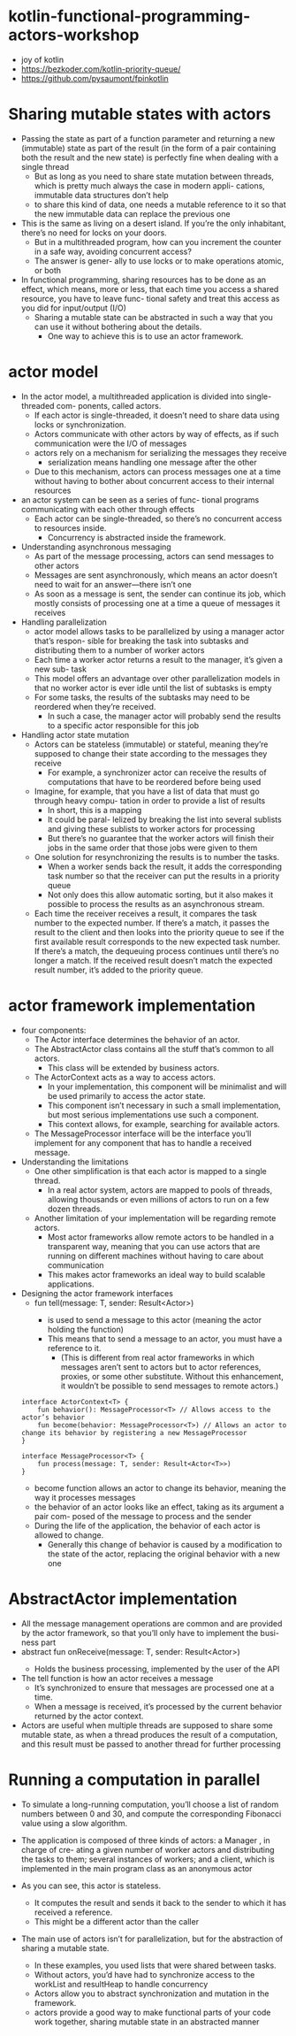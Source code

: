 # kotlin-functional-programming-actors-workshop
* joy of kotlin
* https://bezkoder.com/kotlin-priority-queue/
* https://github.com/pysaumont/fpinkotlin

# Sharing mutable states with actors
* Passing the state as part of a function parameter and returning a new (immutable) state
  as part of the result (in the form of a pair containing both the result and the new state)
  is perfectly fine when dealing with a single thread
    * But as long as you need to share
      state mutation between threads, which is pretty much always the case in modern appli-
      cations, immutable data structures don’t help
    * to share this kind of data, one needs a
      mutable reference to it so that the new immutable data can replace the previous one
* This is the same as living on a desert island. If you’re the only inhabitant,
  there’s no need for locks on your doors. 
  * But in a multithreaded program, how can you
  increment the counter in a safe way, avoiding concurrent access?
  * The answer is gener-
    ally to use locks or to make operations atomic, or both
* In functional programming, sharing resources has to be done as an effect, which
  means, more or less, that each time you access a shared resource, you have to leave func-
  tional safety and treat this access as you did for input/output (I/O)
  * Sharing a mutable state can be abstracted in such a way that
    you can use it without bothering about the details. 
    * One way to achieve this is to use an
    actor framework.
# actor model
* In the actor model, a multithreaded application is divided into single-threaded com-
  ponents, called actors. 
  * If each actor is single-threaded, it doesn’t need to share data
  using locks or synchronization.
  * Actors communicate with other actors by way of effects, as if such communication
    were the I/O of messages
  * actors rely on a mechanism for serializing
    the messages they receive
    * serialization means handling one message after the
      other
  * Due to this mechanism, actors
    can process messages one at a time without having to bother about concurrent access
    to their internal resources
* an actor system can be seen as a series of func-
  tional programs communicating with each other through effects
  * Each actor can be
    single-threaded, so there’s no concurrent access to resources inside. 
    * Concurrency is abstracted inside the framework.
* Understanding asynchronous messaging
    * As part of the message processing, actors can send messages to other actors
    * Messages
      are sent
      asynchronously, which means an actor doesn’t need to wait for an answer—there
      isn’t one
    * As soon as a message is sent, the sender can continue its job, which mostly
      consists of processing one at a time a queue of messages it receives
* Handling parallelization
    * actor model allows tasks to be parallelized by using a manager actor that’s respon-
      sible for breaking the task into subtasks and distributing them to a number of worker
      actors
    * Each time a worker actor returns a result to the manager, it’s given a new sub-
      task
    * This model offers an advantage over other parallelization models in that no worker actor 
    is ever idle until the list of subtasks is empty
    * For some tasks, the results of the subtasks may need to be reordered when they’re received. 
        * In such a case, the manager actor will probably send the results to a specific actor 
        responsible for this job
* Handling actor state mutation
    * Actors
      can be stateless (immutable) or stateful, meaning they’re supposed to change
      their state according to the messages they receive
      * For example, a synchronizer actor
        can receive the results of computations that have to be reordered before being used
    * Imagine, for example, that you have a list of data that must go through heavy compu-
      tation in order to provide a list of results
      * In short, this is a mapping
      * It could be paral-
        lelized by breaking the list into several sublists and giving these sublists to worker actors
        for processing
      * But there’s no guarantee that the worker actors will finish their jobs in
        the same order that those jobs were given to them
    * One solution for resynchronizing the results is to number the tasks. 
        * When a worker sends back the result, it adds the corresponding task number so that 
        the receiver can put the results in a priority queue
        * Not only does this allow automatic sorting, but it
        also makes it possible to process the results as an asynchronous stream.
    * Each time the
      receiver receives a result, it compares the task number to the expected number. If
      there’s a match, it passes the result to the client and then looks into the priority queue to
      see if the first available result corresponds to the new expected task number. If there’s a
      match, the dequeuing process continues until there’s no longer a match. If the received
      result doesn’t match the expected result number, it’s added to the priority queue.
# actor framework implementation
* four components:
  * The Actor interface determines the behavior of an actor.
  * The AbstractActor class contains all the stuff that’s common to all actors. 
    * This class will be extended by business actors.
  * The ActorContext acts as a way to access actors. 
    * In your implementation, this component will be minimalist and will be used primarily to access 
    the actor state. 
    * This component isn’t necessary in such a small implementation, but most serious implementations 
    use such a component. 
    * This context allows, for example, searching for available actors.
  * The MessageProcessor interface will be the interface you’ll implement for any component that has 
  to handle a received message.
* Understanding the limitations
    * One other simplification is that each actor is mapped to a single thread. 
        * In a real actor system, actors are mapped to pools of threads, allowing thousands or even 
        millions of actors to run on a few dozen threads.
    * Another limitation of your implementation will be regarding remote actors. 
        * Most actor frameworks allow remote actors to be handled in a transparent way, meaning that
        you can use actors that are running on different machines without having to care about
        communication
        * This makes actor frameworks an ideal way to build scalable applications.
* Designing the actor framework interfaces
    * fun tell(message: T, sender: Result<Actor<T>>)
        * is used to send a message to this actor (meaning the actor holding the function)
        * This means that to send a message to an actor, you must have a reference to
          it. 
          * (This is different from real actor frameworks in which messages aren’t sent to actors
          but to actor references, proxies, or some other substitute. Without this enhancement,
          it wouldn’t be possible to send messages to remote actors.)
    ```
    interface ActorContext<T> {
        fun behavior(): MessageProcessor<T> // Allows access to the actor’s behavior
        fun become(behavior: MessageProcessor<T>) // Allows an actor to change its behavior by registering a new MessageProcessor
    }
  
    interface MessageProcessor<T> {
        fun process(message: T, sender: Result<Actor<T>>)
    }
    ```
    * become function allows an actor to change its behavior, meaning the way it processes messages
    * the behavior of an actor looks like an effect, taking as its argument a pair com-
      posed of the message to process and the sender
    * During the life of the application, the behavior of each actor is allowed to change.
      * Generally this change of behavior is caused by a modification to the state of the actor,
      replacing the original behavior with a new one
# AbstractActor implementation
* All the message management operations are common and
  are provided by the actor framework, so that you’ll only have to implement the busi-
  ness part
* abstract fun onReceive(message: T, sender: Result<Actor<T>>)
    * Holds the business processing, implemented by the user of the API
* The tell function is how an actor receives a message
    * It’s synchronized to ensure that messages are processed one at a time.
    * When a message is received, it’s
      processed by the current behavior
      returned by the actor context.
* Actors are useful when multiple threads are supposed to share some
  mutable state, as when a thread produces the result of a computation, and this result
  must be passed to another thread for further processing
# Running a computation in parallel
* To simulate a long-running computation, you’ll choose a
  list of random numbers between 0 and 30, and compute the corresponding Fibonacci
  value using a slow algorithm.
* The application is composed of three kinds of actors: a Manager , in charge of cre-
  ating a given number of worker actors and distributing the tasks to them; several
  instances of workers; and a client, which is implemented in the main program class
  as an anonymous actor
* As you can see, this actor is stateless. 
    * It computes the result and sends it back to the sender to which it has received a reference.
    * This might be a different actor than the caller

* The main use of actors isn’t for parallelization, but for the abstraction of sharing a
mutable state. 
    * In these examples, you used lists that were shared between tasks. 
    * Without actors, you’d have had to synchronize access to the workList and resultHeap to
    handle concurrency
    * Actors allow you to abstract synchronization and mutation in the framework.
    * actors provide a good way to make functional parts of your code work together,
      sharing mutable state in an abstracted manner
    